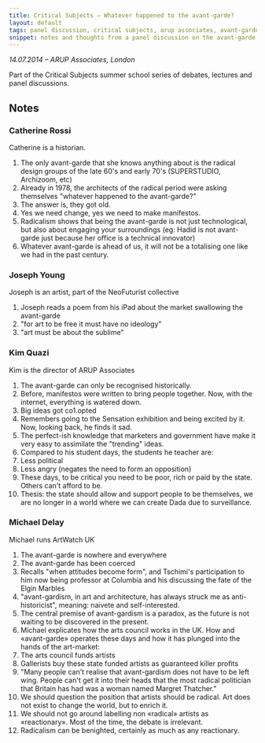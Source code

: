 ```yaml
---
title: Critical Subjects – Whatever happened to the avant-garde?
layout: default
tags: panel discussion, critical subjects, arup associates, avant-garde
snippet: notes and thoughts from a panel discussion on the avant-garde featuring Catherine Rossi, Kim Quazi, Joseph Young and Michael Daley
---
```


*14.07.2014 – ARUP Associates, London*

Part of the Critical Subjects summer school series of debates, lectures and panel discussions.

## Notes

### Catherine Rossi

Catherine is a historian.

1. The only avant-garde that she knows anything about is the radical design
   groups of the late 60's and early 70's (SUPERSTUDIO, Archizoom, etc)
1. Already in 1978, the architects of the radical period were asking themselves
   "whatever happened to the avant-garde?"
1. The answer is, they got old.
1. Yes we need change, yes we need to make manifestos.
1. Radicalism shows that being the avant-garde is not just technological, but
   also about engaging your surroundings (eg: Hadid is not avant-garde just
   because her office is a technical innovator)
1. Whatever avant-garde is ahead of us, it will not be a totalising one like
   we had in the past century.

### Joseph Young

Joseph is an artist, part of the NeoFuturist collective

1. Joseph reads a poem from his iPad about the market swallowing the
   avant-garde
1. "for art to be free it must have no ideology"
1. "art must be about the sublime"

### Kim Quazi

Kim is the director of ARUP Associates

1. The avant-garde can only be recognised historically.
1. Before, manifestos were written to bring people together. Now, with the
   internet, everything is watered down.
1. Big ideas got co1.opted
1. Remembers going to the Sensation exhibition and being excited by it. Now,
   looking back, he finds it sad.
1. The perfect-ish knowledge that marketers and government have make it very
   easy to assimilate the "trending" ideas.
1. Compared to his student days, the students he teacher are:
  1. Less political
  1. Less angry (negates the need to form an opposition)
  1. These days, to be critical you need to be poor, rich or paid by the state.
     Others can't afford to be.
1. Thesis: the state should allow and support people to be themselves, we are
   no longer in a world where we can create Dada due to surveillance.

### Michael Delay

Michael runs ArtWatch UK

1. The avant-garde is nowhere and everywhere
1. The avant-garde has been coerced
1. Recalls "when attitudes become form", and Tschimi's participation to him now
   being professor at Columbia and his discussing the fate of the Elgin Marbles
1. "avant-gardism, in art and architecture, has always struck me as
   anti-historicist", meaning: naivete and self-interested.
1. The central premise of avant-gardism is a paradox, as the future is not
   waiting to be discovered in the present.
1. Michael explicates how the arts council works in the UK. How and
   «avant-garde» operates these days and how it has plunged into the hands of
   the art-market:
  1. The arts council funds artists
  1. Gallerists buy these state funded artists as guaranteed killer profits
1. "Many people can't realise that avant-gardism does not have to be left
   wing.  People can't get it into their heads that the most radical politician
   that Britain has had was a woman named Margret Thatcher."
1. We should question the position that artists should be radical. Art does not
   exist to change the world, but to enrich it.
1. We should not go around labelling non «radical» artists as «reactionary».
   Most of the time, the debate is irrelevant.
1. Radicalism can be benighted, certainly as much as any reactionary.
